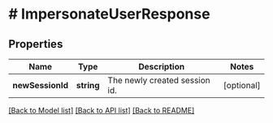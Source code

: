 # # ImpersonateUserResponse

## Properties

Name | Type | Description | Notes
------------ | ------------- | ------------- | -------------
**newSessionId** | **string** | The newly created session id. | [optional] 

[[Back to Model list]](../../README.md#documentation-for-models) [[Back to API list]](../../README.md#documentation-for-api-endpoints) [[Back to README]](../../README.md)


